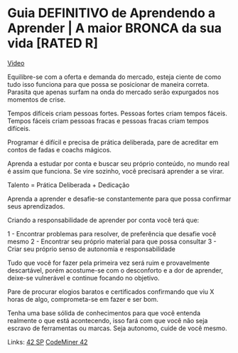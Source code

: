 # Guia DEFINITIVO de Aprendendo a Aprender | A maior BRONCA da sua vida [RATED R]

[Video](https://www.youtube.com/watch?v=oUPaJxk6TZ0)

Equilibre-se com a oferta e demanda do mercado, esteja ciente de como tudo isso funciona para que possa se posicionar de maneira correta. Parasita que apenas surfam na onda do mercado serão expurgados nos momentos de crise.

Tempos difíceis criam pessoas fortes. Pessoas fortes criam tempos fáceis. Tempos fáceis criam pessoas fracas e pessoas fracas criam tempos difíceis.

Programar é difícil e precisa de prática deliberada, pare de acreditar em contos de fadas e coachs mágicos.

Aprenda a estudar por conta e buscar seu próprio conteúdo, no mundo real é assim que funciona. Se vire sozinho, você precisará aprender a se virar.

Talento = Prática Deliberada + Dedicação

Aprenda a aprender e desafie-se constantemente para que possa confirmar seus aprendizados.

Criando a responsabilidade de aprender por conta você terá que:

1 - Encontrar problemas para resolver, de preferência que desafie você mesmo
2 - Encontrar seu próprio material para que possa consultar
3 - Criar seu próprio senso de autonomia e responsabilidade

Tudo que você for fazer pela primeira vez será ruim e provavelmente descartável, porém acostume-se com o desconforto e a dor de aprender, deixe-se vulnerável e continue focando no objetivo.

Pare de procurar elogios baratos e certificados confirmando que viu X horas de algo, comprometa-se em fazer e ser bom.

Tenha uma base sólida de conhecimentos para que você entenda realmente o que está acontecendo, isso fará com que você não seja escravo de ferramentas ou marcas. Seja autonomo, cuide de você mesmo.

Links:
[42 SP](https://www.42sp.org.br/)
[CodeMiner 42](https://www.codeminer42.com)

